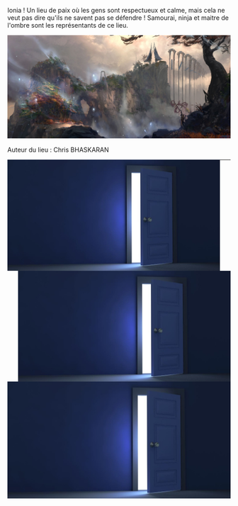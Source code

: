 Ionia ! Un lieu de paix où les gens sont respectueux et calme, mais cela ne veut pas dire qu'ils ne savent pas se défendre ! 
Samourai, ninja et maitre de l'ombre sont les représentants de ce lieu.

[![Ionia](/images/ionia.jpg)](https://www.youtube.com/watch?v=I7k8R7z8sIg)

Auteur du lieu : Chris BHASKARAN

<a href="https://github.com/Vaksalan/myLabesgi/blob/main/loose.md">
    <img src="./images/door.jpg" alt="image" width="480" align="left"/>
</a>


<a href="https://github.com/Vaksalan/myLabesgi/blob/main/salle2.md">
    <img src="./images/door.jpg" alt="image" width="480" align="right"/>
</a>

*****
<a href="https://github.com/Vaksalan/myLabesgi/blob/main/victory.md">
    <img src="./images/door.jpg" alt="image" width="510"/>
</a>

